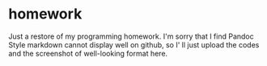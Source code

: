 # homework
Just a restore of my programming homework.
I'm sorry that I find Pandoc Style markdown cannot display well on github, so I' ll just upload the codes and the screenshot of well-looking format here.
